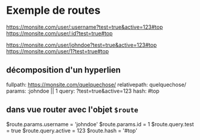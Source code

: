 # Exemple de routes

https://monsite.com/user/:username?test=true&active=123#top
https://monsite.com/user/:id?test=true#top

https://monsite.com/user/johndoe?test=true&active=123#top
https://monsite.com/user/1?test=true#top

## décomposition d'un hyperlien

fullpath: https://monsite.com/quelquechose/
relativepath: quelquechose/
params: :johndoe || 1
query: ?test=true&active=123
hash: #top

## dans vue router avec l'objet `$route`

$route.params.username = 'johndoe'
$route.params.id = 1
$route.query.test = true
$route.query.active = 123
$route.hash = '#top'
